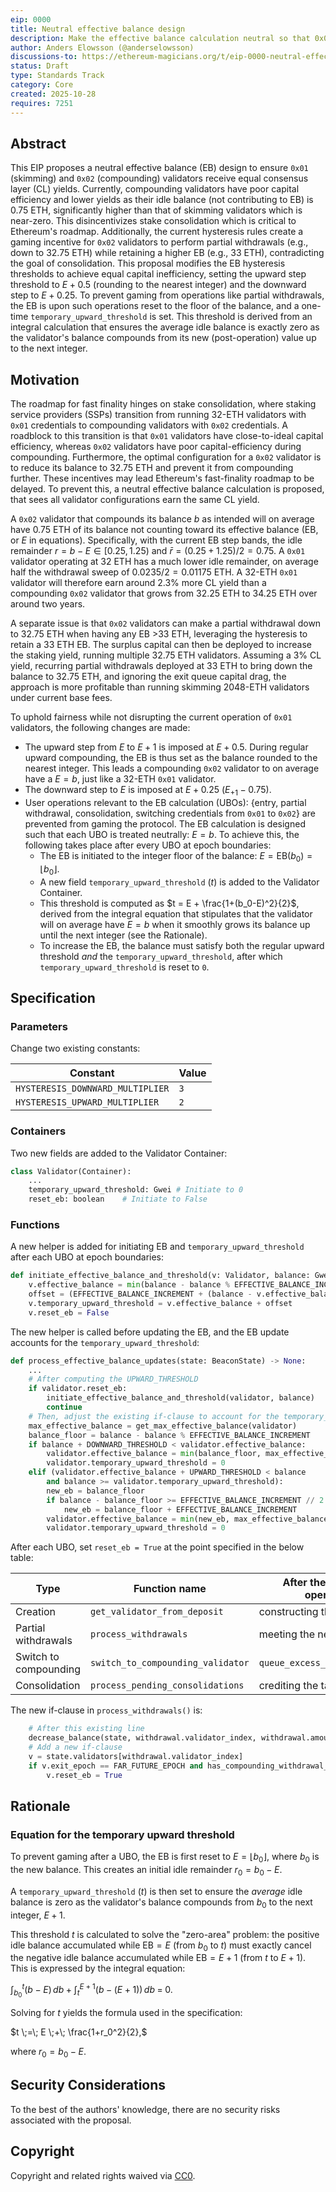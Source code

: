 ```yaml
---
eip: 0000
title: Neutral effective balance design
description: Make the effective balance calculation neutral so that 0x01 and 0x02 validators receive the same yield, thus facilitating consolidation.
author: Anders Elowsson (@anderselowsson)
discussions-to: https://ethereum-magicians.org/t/eip-0000-neutral-effective-balance-design/26015
status: Draft
type: Standards Track
category: Core
created: 2025-10-28
requires: 7251
---
```


## Abstract

This EIP proposes a neutral effective balance (EB) design to ensure `0x01` (skimming) and `0x02` (compounding) validators receive equal consensus layer (CL) yields. Currently, compounding validators have poor capital efficiency and lower yields as their idle balance (not contributing to EB) is 0.75 ETH, significantly higher than that of skimming validators which is near-zero. This disincentivizes stake consolidation which is critical to Ethereum's roadmap. Additionally, the current hysteresis rules create a gaming incentive for `0x02` validators to perform partial withdrawals (e.g., down to 32.75 ETH) while retaining a higher EB (e.g., 33 ETH), contradicting the goal of consolidation. This proposal modifies the EB hysteresis thresholds to achieve equal capital inefficiency, setting the upward step threshold to $E + 0.5$ (rounding to the nearest integer) and the downward step to $E + 0.25$. To prevent gaming from operations like partial withdrawals, the EB is upon such operations reset to the floor of the balance, and a one-time `temporary_upward_threshold` is set. This threshold is derived from an integral calculation that ensures the average idle balance is exactly zero as the validator's balance compounds from its new (post-operation) value up to the next integer.

## Motivation

The roadmap for fast finality hinges on stake consolidation, where staking service providers (SSPs) transition from running 32-ETH validators with `0x01` credentials to compounding validators with `0x02` credentials. A roadblock to this transition is that `0x01` validators have close-to-ideal capital efficiency, whereas `0x02` validators have poor capital-efficiency during compounding. Furthermore, the optimal configuration for a `0x02` validator is to reduce its balance to 32.75 ETH and prevent it from compounding further. These incentives may lead Ethereum's fast-finality roadmap to be delayed. To prevent this, a neutral effective balance calculation is proposed, that sees all validator configurations earn the same CL yield.

A `0x02` validator that compounds its balance $b$ as intended will on average have 0.75 ETH of its balance not counting toward its effective balance (EB, or $E$ in equations). Specifically, with the current EB step bands, the idle remainder $r=b-E \in[0.25, 1.25)$ and $\bar{r}=(0.25+1.25)/2=0.75$. A `0x01` validator operating at 32 ETH has a much lower idle remainder, on average half the withdrawal sweep of $0.0235/2 = 0.01175$ ETH. A 32-ETH `0x01` validator will therefore earn around 2.3% more CL yield than a compounding `0x02` validator that grows from 32.25 ETH to 34.25 ETH over around two years.

A separate issue is that `0x02` validators can make a partial withdrawal down to 32.75 ETH when having any EB >33 ETH, leveraging the hysteresis to retain a 33 ETH EB. The surplus capital can then be deployed to increase the staking yield, running multiple 32.75 ETH validators. Assuming a 3% CL yield, recurring partial withdrawals deployed at 33 ETH to bring down the balance to 32.75 ETH, and ignoring the exit queue capital drag, the approach is more profitable than running skimming 2048-ETH validators under current base fees.

To uphold fairness while not disrupting the current operation of `0x01` validators, the following changes are made:

* The upward step from $E$ to $E+1$ is imposed at $E + 0.5$. During regular upward compounding, the EB is thus set as the balance rounded to the nearest integer. This leads a compounding `0x02` validator to on average have a $E=b$, just like a 32-ETH `0x01` validator.
* The downward step to $E$ is imposed at $E+0.25$ ($E_{+1}-0.75$).
* User operations relevant to the EB calculation (UBOs): {entry, partial withdrawal, consolidation, switching credentials from `0x01` to `0x02`} are prevented from gaming the protocol. The EB calculation is designed such that each UBO is treated neutrally: $E=b$. To achieve this, the following takes place after every UBO at epoch boundaries:
    - The EB is initiated to the integer floor of the balance: $E = \text{EB}(b_0) = \lfloor b_0 \rfloor$.
    - A new field `temporary_upward_threshold` ($t$) is added to the Validator Container.
    - This threshold is computed as $t = E + \frac{1+(b_0-E)^2}{2}$, derived from the integral equation that stipulates that the validator will on average have $E=b$ when it smoothly grows its balance up until the next integer (see the Rationale).
    - To increase the EB, the balance must satisfy both the regular upward threshold *and* the `temporary_upward_threshold`, after which `temporary_upward_threshold` is reset to `0`.

## Specification

### Parameters

Change two existing constants: 

| Constant | Value 
| - | - |
| `HYSTERESIS_DOWNWARD_MULTIPLIER` | `3` |
| `HYSTERESIS_UPWARD_MULTIPLIER`   | `2` |

### Containers

Two new fields are added to the Validator Container:

```python
class Validator(Container):
    ...
    temporary_upward_threshold: Gwei # Initiate to 0
    reset_eb: boolean    # Initiate to False
```

### Functions

A new helper is added for initiating EB and `temporary_upward_threshold` after each UBO at epoch boundaries:

```python
def initiate_effective_balance_and_threshold(v: Validator, balance: Gwei) -> None:
    v.effective_balance = min(balance - balance % EFFECTIVE_BALANCE_INCREMENT, get_max_effective_balance(v))
    offset = (EFFECTIVE_BALANCE_INCREMENT + (balance - v.effective_balance)**2 // EFFECTIVE_BALANCE_INCREMENT) // 2
    v.temporary_upward_threshold = v.effective_balance + offset
    v.reset_eb = False
```

The new helper is called before updating the EB, and the EB update accounts for the `temporary_upward_threshold`:

```python
def process_effective_balance_updates(state: BeaconState) -> None:
    ...
    # After computing the UPWARD_THRESHOLD
    if validator.reset_eb:
        initiate_effective_balance_and_threshold(validator, balance)
        continue
    # Then, adjust the existing if-clause to account for the temporary_upward_threshold
    max_effective_balance = get_max_effective_balance(validator) 
    balance_floor = balance - balance % EFFECTIVE_BALANCE_INCREMENT
    if balance + DOWNWARD_THRESHOLD < validator.effective_balance:
        validator.effective_balance = min(balance_floor, max_effective_balance)
        validator.temporary_upward_threshold = 0
    elif (validator.effective_balance + UPWARD_THRESHOLD < balance 
        and balance >= validator.temporary_upward_threshold):
        new_eb = balance_floor
        if balance - balance_floor >= EFFECTIVE_BALANCE_INCREMENT // 2:
            new_eb = balance_floor + EFFECTIVE_BALANCE_INCREMENT
        validator.effective_balance = min(new_eb, max_effective_balance)
        validator.temporary_upward_threshold = 0
```

After each UBO, set `reset_eb = True` at the point specified in the below table:

| Type                  | Function name                     | After the following operation    | `_.reset_eb = True` |
|-----------------------|-----------------------------------|----------------------------------|-------------------|
| Creation              | `get_validator_from_deposit`      | constructing the `Validator`     | validator         |
| Partial withdrawals   | `process_withdrawals`             | meeting the new if-clause        | validator         |
| Switch to compounding | `switch_to_compounding_validator` | `queue_excess_active_balance`    | validator         |
| Consolidation         | `process_pending_consolidations`  | crediting the target validator   | target_validator  |

The new if-clause in `process_withdrawals()` is:

```python
    # After this existing line
    decrease_balance(state, withdrawal.validator_index, withdrawal.amount)
    # Add a new if-clause
    v = state.validators[withdrawal.validator_index]
    if v.exit_epoch == FAR_FUTURE_EPOCH and has_compounding_withdrawal_credential(v):
        v.reset_eb = True
```

## Rationale

### Equation for the temporary upward threshold

To prevent gaming after a UBO, the EB is first reset to $E = \lfloor b_0 \rfloor$, where $b_0$ is the new balance. This creates an initial idle remainder $r_0 = b_0 - E$.

A `temporary_upward_threshold` ($t$) is then set to ensure the *average* idle balance is zero as the validator's balance compounds from $b_0$ to the next integer, $E+1$.

This threshold $t$ is calculated to solve the "zero-area" problem: the positive idle balance accumulated while $\text{EB}=E$ (from $b_0$ to $t$) must exactly cancel the negative idle balance accumulated while $\text{EB}=E+1$ (from $t$ to $E+1$). This is expressed by the integral equation:

$\int_{b_0}^{t}(b-E)\,db\;+\;\int_{t}^{E+1}(b-(E+1))\,db \;=\;0.$

Solving for $t$ yields the formula used in the specification:

$t \;=\; E \;+\; \frac{1+r_0^2}{2},$

where $r_0 = b_0 - E$.

## Security Considerations

To the best of the authors' knowledge, there are no security risks associated with the proposal.

## Copyright

Copyright and related rights waived via [CC0](../LICENSE.md).
